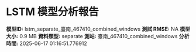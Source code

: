 # LSTM 模型分析報告
**模型ID:** lstm_separate_臺南_467410_combined_windows
**測試 RMSE:** NA
**模型大小:** 0.9 MB
**資料類型:** separate
**測站:** 臺南_467410_combined_windows
**分析時間:** 2025-06-17 01:16:51.776912
